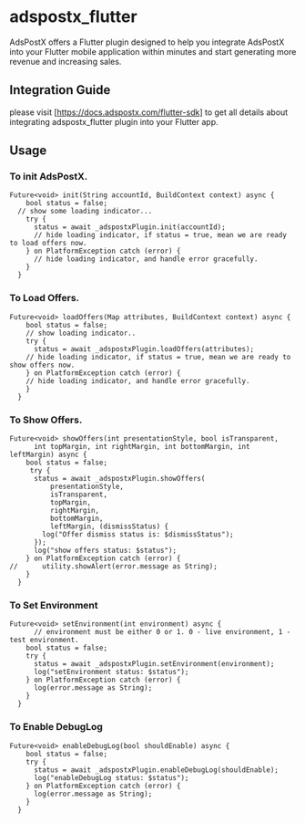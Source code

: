 # adspostx_flutter

AdsPostX offers a Flutter plugin designed to help you integrate AdsPostX into your Flutter mobile application within minutes and start generating more revenue and increasing sales.

## Integration Guide

please visit [https://docs.adspostx.com/flutter-sdk] to get all details about integrating adspostx_flutter plugin into your Flutter app.

## Usage

### To init AdsPostX.

```
Future<void> init(String accountId, BuildContext context) async {
    bool status = false;
  // show some loading indicator...
    try {
      status = await _adspostxPlugin.init(accountId);
      // hide loading indicator, if status = true, mean we are ready to load offers now.
    } on PlatformException catch (error) {
      // hide loading indicator, and handle error gracefully.
    }
  }
```

### To Load Offers.

```
Future<void> loadOffers(Map attributes, BuildContext context) async {
    bool status = false;
    // show loading indicator..
    try {
      status = await _adspostxPlugin.loadOffers(attributes);
    // hide loading indicator, if status = true, mean we are ready to show offers now.
    } on PlatformException catch (error) {
    // hide loading indicator, and handle error gracefully.
    }
  }

```

### To Show Offers.

```
Future<void> showOffers(int presentationStyle, bool isTransparent,
      int topMargin, int rightMargin, int bottomMargin, int leftMargin) async {
    bool status = false;
     try {
      status = await _adspostxPlugin.showOffers(
          presentationStyle,
          isTransparent,
          topMargin,
          rightMargin,
          bottomMargin,
          leftMargin, (dismissStatus) {
        log("Offer dismiss status is: $dismissStatus");
      });
      log("show offers status: $status");
    } on PlatformException catch (error) {
//      utility.showAlert(error.message as String);
    }
  }
```

### To Set Environment

```
Future<void> setEnvironment(int environment) async {
      // environment must be either 0 or 1. 0 - live environment, 1 - test environment.
    bool status = false;
    try {
      status = await _adspostxPlugin.setEnvironment(environment);
      log("setEnvironment status: $status");
    } on PlatformException catch (error) {
      log(error.message as String);
    }
  }
```

### To Enable DebugLog

```
Future<void> enableDebugLog(bool shouldEnable) async {
    bool status = false;
    try {
      status = await _adspostxPlugin.enableDebugLog(shouldEnable);
      log("enableDebugLog status: $status");
    } on PlatformException catch (error) {
      log(error.message as String);
    }
  }
```
